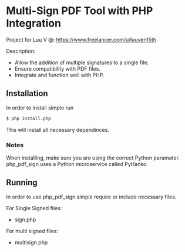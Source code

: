 # Multi-Sign PDF Tool with PHP Integration

Project for Luu V
@: https://www.freelancer.com/u/luuven15th

Description:
- Allow the addition of multiple signatures to a single file.
- Ensure compatibility with PDF files.
- Integrate and function well with PHP.


## Installation
In order to install simple run

```bash
$ php install.php
```

This will install all necessary dependinces.

### Notes
When installing, make sure you are using the correct Python paramater.
php_pdf_sign uses a Python microservice called PyHanko.

## Running
In order to use php_pdf_sign simple require or include necessary files.

For Single Signed files:
- sign.php

For multi signed files:
- multisign.php